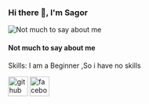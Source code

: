 

 
 
 ### Hi there 👋, I'm   Sagor 
 ![  Not much to say about me ](https://scontent.fdac5-1.fna.fbcdn.net/v/t1.6435-9/121133547_815353169277231_4215690556796433149_n.jpg?_nc_cat=100&ccb=1-7&_nc_sid=c21ed2&_nc_eui2=AeFGCyHW2B-8i_Xkx0uuCviY176ymtMMoRPXvrKa0wyhE7KbK7IUvhSxhubJjcKTat9VGtXUaOciZogTZcgoMpl5&_nc_ohc=AnYNvtVfQXgAX8VlIrQ&_nc_ht=scontent.fdac5-1.fna&oh=00_AfA_ekRwn5JPwNEFwK4WMDkKzS_IOSNVxTdqyc2-ZQPXtA&oe=64FECC39)
####   Not much to say about me 


 
 

Skills: I am a Beginner ,So  i have no skills

[<img src='https://cdn.jsdelivr.net/npm/simple-icons@3.0.1/icons/github.svg' alt='github' height='40'>](https://github.com/hub.com/sagorsaha00)  [<img src='https://cdn.jsdelivr.net/npm/simple-icons@3.0.1/icons/facebook.svg' alt='facebook' height='40'>](https://www.facebook.com/https://www.facebook.com/sagor.saha.55/)  


  
